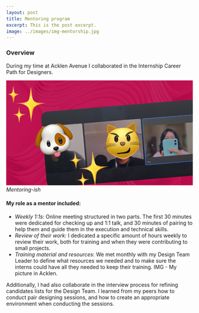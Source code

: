 ```yaml
---
layout: post
title: Mentoring program
excerpt: This is the post excerpt.
image: ../images/img-mentorship.jpg
---
```


### Overview

During my time at Acklen Avenue I collaborated in the Internship Career Path for Designers. 

![Meeting with Interns](../images/img-mentorship.jpg)
*Mentoring-ish*

#### My role as a mentor included:

- *Weekly 1:1s:* Online meeting structured in two parts. The first 30 minutes were dedicated for checking up and 1:1 talk, and 30 minutes of pairing to help them and guide them in the execution and technical skills.
- *Review of their work:* I dedicated a specific amount of hours weekly to review their work, both for training and when they were contributing to small projects. 
- *Training material and resources*: We met monthly with my Design Team Leader to define what resources we needed and to make sure the interns could have all they needed to keep their training. 
IMG - My picture in Acklen.

Additionally, I had also collaborate in the interview process for refining candidates lists for the Design Team. I learned from my peers how to conduct pair designing sessions, and how to create an appropriate environment when conducting the sessions.
